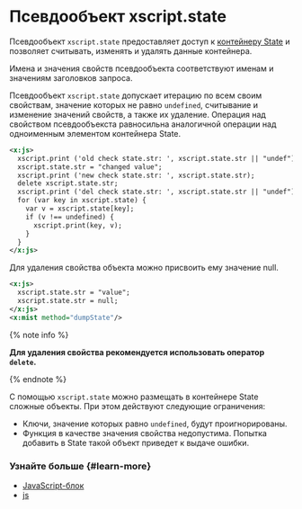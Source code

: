 # Псевдообъект xscript.state

Псевдообъект `xscript.state` предоставляет доступ к [контейнеру State](../concepts/state-ov.md) и позволяет считывать, изменять и удалять данные контейнера.

Имена и значения свойств псевдообъекта соответствуют именам и значениям заголовков запроса.

Псевдообъект `xscript.state` допускает итерацию по всем своим свойствам, значение которых не равно `undefined`, считывание и изменение значений свойств, а также их удаление. Операция над свойством псевдообъекста равносильна аналогичной операции над одноименным элементом контейнера State.

```xml
<x:js>
  xscript.print ('old check state.str: ', xscript.state.str || "undef");
  xscript.state.str = "changed value";
  xscript.print ('new check state.str: ', xscript.state.str);
  delete xscript.state.str;
  xscript.print ('del check state.str: ', xscript.state.str || "undef");
  for (var key in xscript.state) {
    var v = xscript.state[key];
    if (v !== undefined) {
      xscript.print(key, v);
    }
  }
</x:js>
```

Для удаления свойства объекта можно присвоить ему значение null.

```xml
<x:js>
  xscript.state.str = "value";
  xscript.state.str = null;
</x:js>
<x:mist method="dumpState"/>
```

{% note info %}

**Для удаления свойства рекомендуется использовать оператор `delete`.**

{% endnote %}

С помощью `xscript.state` можно размещать в контейнере State сложные объекты. При этом действуют следующие ограничения:

- Ключи, значение которых равно `undefined`, будут проигнорированы.
- Функция в качестве значения свойства недопустима. Попытка добавить в State такой объект приведет к выдаче ошибки.

### Узнайте больше {#learn-more}
* [JavaScript-блок](../concepts/block-js-ov.md)
* [js](../reference/js.md)